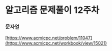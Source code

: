 # 알고리즘 문제풀이 12주차

### 문자열 

[https://www.acmicpc.net/problem/11047](https://www.acmicpc.net/workbook/view/15021)

